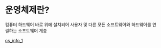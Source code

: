 # 운영체제란?
컴퓨터 하드웨어 바로 위에 설치되어 사용자 및 다른 모든 소프트웨어와 하드웨어를 연결하는 소프트웨어 계층

[os_info_1](https://user-images.githubusercontent.com/23302973/97541284-3c614400-1a08-11eb-9282-5278dd4b91a4.png)
